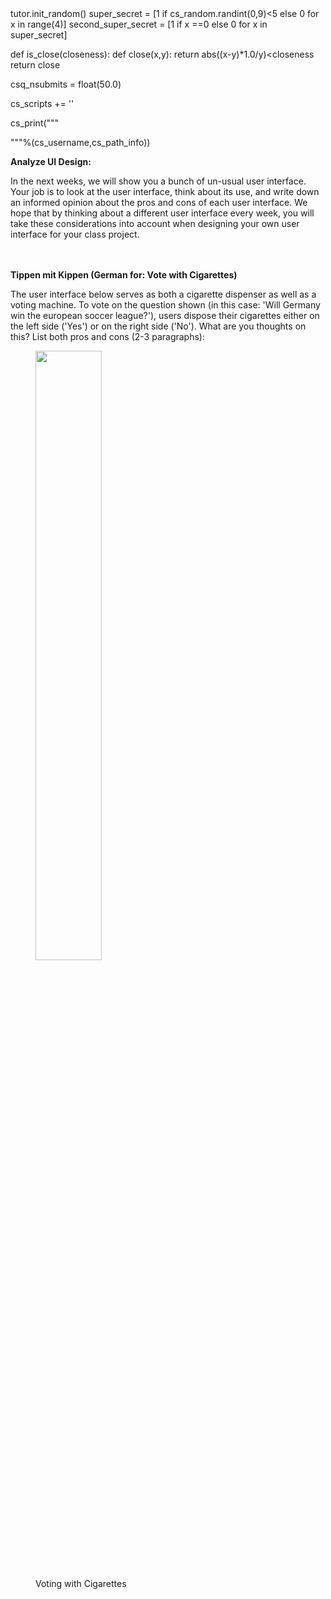 <python>
tutor.init_random()
super_secret = [1 if cs_random.randint(0,9)<5 else 0 for x in range(4)]
second_super_secret = [1 if x ==0 else 0 for x in super_secret]

def is_close(closeness):
    def close(x,y):
        return  abs((x-y)*1.0/y)<closeness
    return close

csq_nsubmits = float(50.0)

cs_scripts += '<script type="text/javascript" src="COURSE/scripts/scrollspy_builder.js"></script>'

cs_print("""
<script>
var user = "%s";
var whereat = "%s";
</script>
"""%(cs_username,cs_path_info))
</python>

<div class="goals"><b>Analyze UI Design:</b> 

In the next weeks, we will show you a bunch of un-usual user interface.
Your job is to look at the user interface, think about its use, and write down an informed opinion about the pros and cons of each user interface. We hope that by thinking about a different user interface every week, you will take these considerations into account when designing your own user interface for your class project.

</div>
</br></br>
<div class="goals"><b>Tippen mit Kippen (German for: Vote with Cigarettes)</b> 

The user interface below serves as both a cigarette dispenser as well as a voting machine. 
To vote on the question shown (in this case: 'Will Germany win the european soccer league?'), users dispose their cigarettes either on the left side ('Yes') or on the right side ('No'). What are you thoughts on this? List both pros and cons (2-3 paragraphs):

<figure>
  <p><img src="CURRENT/tippen-mit-kippen.jpg" width="50%"/>
  <figcaption>Voting with Cigarettes</figcaption>
</figure>

